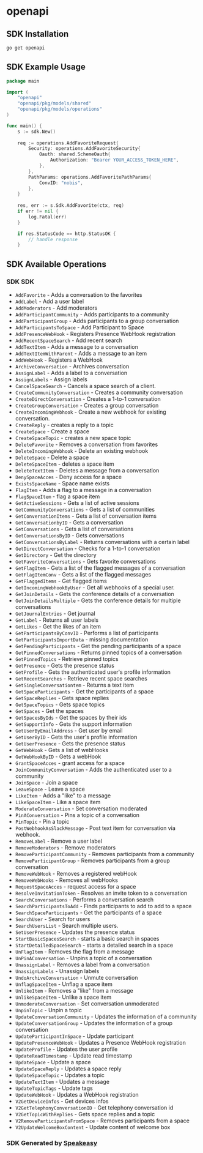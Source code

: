 # openapi

<!-- Start SDK Installation -->
## SDK Installation

```bash
go get openapi
```
<!-- End SDK Installation -->

<!-- Start SDK Example Usage -->
## SDK Example Usage

```go
package main

import (
    "openapi"
    "openapi/pkg/models/shared"
    "openapi/pkg/models/operations"
)

func main() {
    s := sdk.New()
    
    req := operations.AddFavoriteRequest{
        Security: operations.AddFavoriteSecurity{
            Oauth: shared.SchemeOauth{
                Authorization: "Bearer YOUR_ACCESS_TOKEN_HERE",
            },
        },
        PathParams: operations.AddFavoritePathParams{
            ConvID: "nobis",
        },
    }
    
    res, err := s.Sdk.AddFavorite(ctx, req)
    if err != nil {
        log.Fatal(err)
    }

    if res.StatusCode == http.StatusOK {
        // handle response
    }
```
<!-- End SDK Example Usage -->

<!-- Start SDK Available Operations -->
## SDK Available Operations

### SDK SDK

* `AddFavorite` - Adds a conversation to the favorites
* `AddLabel` - Add a user label
* `AddModerators` - Add moderators
* `AddParticipantCommunity` - Adds participants to a community
* `AddParticipantGroup` - Adds participants to a group conversation
* `AddParticipantsToSpace` - Add Participant to Space
* `AddPresenceWebHook` - Registers Presence WebHook registration
* `AddRecentSpaceSearch` - Add recent search 
* `AddTextItem` - Adds a message to a conversation
* `AddTextItemWithParent` - Adds a message to an item
* `AddWebHook` - Registers a WebHook
* `ArchiveConversation` - Archives conversation
* `AssignLabel` - Adds a label to a conversation
* `AssignLabels` - Assign labels
* `CancelSpaceSearch` - Cancels a space search of a client.
* `CreateCommunityConversation` - Creates a community conversation
* `CreateDirectConversation` - Creates a 1-to-1 conversation
* `CreateGroupConversation` - Creates a group conversation
* `CreateIncomingWebhook` - Create a new webhook for existing conversation.
* `CreateReply` - creates a reply to a topic
* `CreateSpace` - Create a space
* `CreateSpaceTopic` - creates a new space topic
* `DeleteFavorite` - Removes a conversation from favorites
* `DeleteIncomingWebhook` - Delete an existing webhook
* `DeleteSpace` - Delete a space
* `DeleteSpaceItem` - deletes a space item
* `DeleteTextItem` - Deletes a message from a conversation
* `DenySpaceAcces` - Deny access for a space
* `ExistsSpaceName` - Space name exists
* `FlagItem` - Adds a flag to a message in a conversation
* `FlagSpaceItem` - flag a space item
* `GetActiveSessions` - Gets a list of active sessions
* `GetCommunityConversations` - Gets a list of communities
* `GetConversationItems` - Gets a list of conversation items
* `GetConversationbyID` - Gets a conversation
* `GetConversations` - Gets a list of conversations
* `GetConversationsByID` - Gets conversations
* `GetConversationsByLabel` - Returns conversations with a certain label
* `GetDirectConversation` - Checks for a 1-to-1 conversation
* `GetDirectory` - Get the directory
* `GetFavoriteConversations` - Gets favorite conversations
* `GetFlagItem` - Gets a list of the flagged messages of a conversation
* `GetFlagItemConv` - Gets a list of the flagged messages
* `GetFlaggedItems` - Get flagged items
* `GetIncomingWebhookByUser` - Get all webhooks of a special user.
* `GetJoinDetails` - Gets the conference details of a conversation
* `GetJoinDetailsMultiple` - Gets the conference details for multiple conversations
* `GetJournalEntries` - Get journal
* `GetLabel` - Returns all user labels
* `GetLikes` - Get the likes of an item
* `GetParticipantsByConvID` - Performs a list of participants
* `GetParticipantsImportData` - missing documentation
* `GetPendingParticipants` - Get the pending participants of a space
* `GetPinnedConversations` - Returns pinned topics of a conversation
* `GetPinnedTopics` - Retrieve pinned topics
* `GetPresence` - Gets the presence status
* `GetProfile` - Gets the authenticated user's profile information
* `GetRecentSearches` - Retrieve recent space searches
* `GetSingleConversationtem` - Returns a text item
* `GetSpaceParticipants` - Get the participants of a space
* `GetSpaceReplies` - Gets space replies
* `GetSpaceTopics` - Gets space topics
* `GetSpaces` - Get the spaces
* `GetSpacesByIds` - Get the spaces by their ids
* `GetSupportInfo` - Gets the support information
* `GetUserByEmailAddress` - Get user by email
* `GetUserByID` - Gets the user's profile information
* `GetUserPresence` - Gets the presence status
* `GetWebHook` - Gets a list of webHooks
* `GetWebHookByID` - Gets a webHook
* `GrantSpaceAcces` - grant access for a space
* `JoinCommunityConversation` - Adds the authenticated user to a community
* `JoinSpace` - Join a space
* `LeaveSpace` - Leave a space
* `LikeItem` - Adds a "like" to a message
* `LikeSpaceItem` - Like a space item
* `ModerateConversation` - Set conversation moderated
* `PinAConversation` - Pins a topic of a conversation
* `PinTopic` - Pin a topic
* `PostWebhookAsSlackMessage` - Post text item for conversation via webhook.
* `RemoveLabel` - Remove a user label
* `RemoveModerators` - Remove moderators
* `RemoveParticipantCommunity` - Removes participants from a community
* `RemoveParticipantGroup` - Removes participants from a group conversation
* `RemoveWebHook` - Removes a registered webHook
* `RemoveWebHooks` - Removes all webHooks
* `RequestSpaceAcces` - request access for a space
* `ResolveInvitationToken` - Resolves an invite token to a conversation
* `SearchConversations` - Performs a conversation search
* `SearchParticipantsToAdd` - Finds participants to add to add to a space 
* `SearchSpaceParticipants` - Get the participants of a space
* `SearchUser` - Search for users
* `SearchUsersList` - Search multiple users.
* `SetUserPresence` - Updates the presence status
* `StartBasicSpacesSearch` - starts a basic search in spaces
* `StartDetailedSpaceSearch` - starts a detailed search in a space
* `UnFlagItem` - Removes the flag from a message
* `UnPinAConversation` - Unpins a topic of a conversation
* `UnassignLabel` - Removes a label from a conversation
* `UnassignLabels` - Unassign labels
* `UndoArchiveConversation` - Unmute conversation
* `UnflagSpaceItem` - Unflag a space item
* `UnlikeItem` - Removes a "like" from a message
* `UnlikeSpaceItem` - Unlike a space item
* `UnmoderateConversation` - Set conversation unmoderated
* `UnpinTopic` - Unpin a topic
* `UpdateConversationCommunity` - Updates the information of a community
* `UpdateConversationGroup` - Updates the information of a group conversation
* `UpdateParticipantInSpace` - Update participant
* `UpdatePresenceWebHook` - Updates a Presence WebHook registration
* `UpdateProfile` - Updates the user profile
* `UpdateReadTimestamp` - Update read timestamp
* `UpdateSpace` - Update a space
* `UpdateSpaceReply` - Updates a space reply
* `UpdateSpaceTopic` - Updates a topic
* `UpdateTextItem` - Updates a message
* `UpdateTopicTags` - Update tags
* `UpdateWebHook` - Updates a WebHook registration
* `V2GetDeviceInfos` - Get devices infos
* `V2GetTelephonyConversationID` - Get telephony conversation id
* `V2GetTopicWithReplies` - Gets space replies and a topic
* `V2RemoveParticipantsFromSpace` - Removes participants from a space
* `V2UpdateWelcomeBoxContent` - Update content of welcome box

<!-- End SDK Available Operations -->

### SDK Generated by [Speakeasy](https://docs.speakeasyapi.dev/docs/using-speakeasy/client-sdks)
